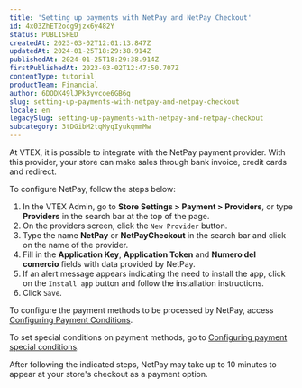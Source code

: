 ```yaml
---
title: 'Setting up payments with NetPay and NetPay Checkout'
id: 4x03ZhET2ocg9jzx6y482Y
status: PUBLISHED
createdAt: 2023-03-02T12:01:13.847Z
updatedAt: 2024-01-25T18:29:38.914Z
publishedAt: 2024-01-25T18:29:38.914Z
firstPublishedAt: 2023-03-02T12:47:50.707Z
contentType: tutorial
productTeam: Financial
author: 6DODK49lJPk3yvcoe6GB6g
slug: setting-up-payments-with-netpay-and-netpay-checkout
locale: en
legacySlug: setting-up-payments-with-netpay-and-netpay-checkout
subcategory: 3tDGibM2tqMyqIyukqmmMw
---
```


At VTEX, it is possible to integrate with the NetPay payment provider. With this provider, your store can make sales through bank invoice, credit cards and redirect.

To configure NetPay, follow the steps below:

1. In the VTEX Admin, go to __Store Settings > Payment > Providers__, or type __Providers__ in the search bar at the top of the page.
2. On the providers screen, click the `New Provider` button.
3. Type the name __NetPay__ or __NetPayCheckout__ in the search bar and click on the name of the provider.
4. Fill in the __Application Key__, __Application Token__ and __Numero del comercio__ fields with data provided by NetPay.
5. If an alert message appears indicating the need to install the app, click on the `Install app` button and follow the installation instructions.
6. Click `Save`.

To configure the payment methods to be processed by NetPay, access [Configuring Payment Conditions](https://help.vtex.com/en/tutorial/how-to-configure-payment-conditions--tutorials_455#).

To set special conditions on payment methods, go to [Configuring payment special conditions](https://help.vtex.com/en/tutorial/special-conditions--tutorials_456#).

After following the indicated steps, NetPay may take up to 10 minutes to appear at your store's checkout as a payment option.

